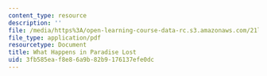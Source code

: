 ```yaml
---
content_type: resource
description: ''
file: /media/https%3A/open-learning-course-data-rc.s3.amazonaws.com/21l-705-major-authors-john-milton-spring-2008/3fb585eaf8e86a9b82b9176137efe0dc_MIT21L_705S08_paradise.pdf
file_type: application/pdf
resourcetype: Document
title: What Happens in Paradise Lost
uid: 3fb585ea-f8e8-6a9b-82b9-176137efe0dc
---
```

